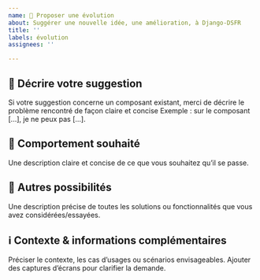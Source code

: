 ```yaml
---
name: 🧬 Proposer une évolution
about: Suggérer une nouvelle idée, une amélioration, à Django-DSFR
title: ''
labels: évolution
assignees: ''

---
```


## 🧬 Décrire votre suggestion
Si votre suggestion concerne un composant existant, merci de décrire le problème rencontré de façon claire et concise
Exemple : sur le composant [...], je ne peux pas [...].

## 🧠 Comportement souhaité
Une description claire et concise de ce que vous souhaitez qu’il se passe.

## 🔮 Autres possibilités
Une description précise de toutes les solutions ou fonctionnalités que vous avez considérées/essayées.

## ℹ️ Contexte & informations complémentaires
Préciser le contexte, les cas d’usages ou scénarios envisageables.
Ajouter des captures d’écrans pour clarifier la demande.
